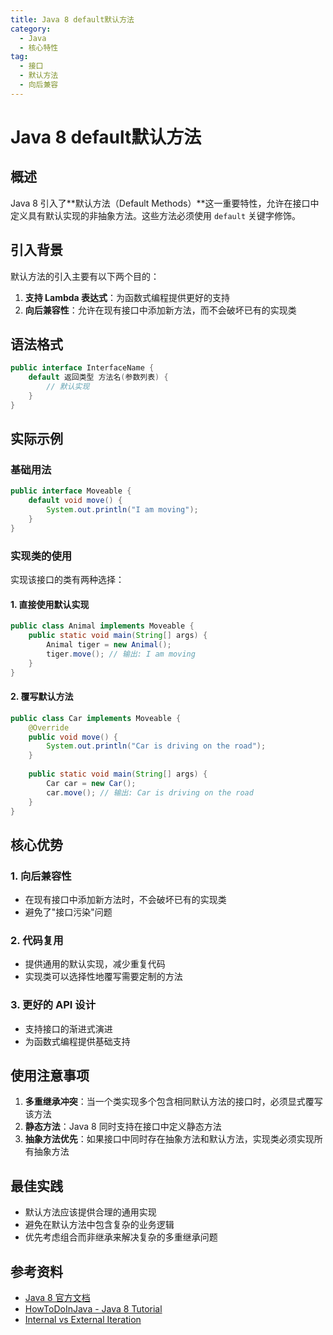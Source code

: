 ```yaml
---
title: Java 8 default默认方法
category:
  - Java
  - 核心特性
tag:
  - 接口
  - 默认方法
  - 向后兼容
---
```


# Java 8 default默认方法

## 概述

Java 8 引入了**默认方法（Default Methods）**这一重要特性，允许在接口中定义具有默认实现的非抽象方法。这些方法必须使用 `default` 关键字修饰。

## 引入背景

默认方法的引入主要有以下两个目的：

1. **支持 Lambda 表达式**：为函数式编程提供更好的支持
2. **向后兼容性**：允许在现有接口中添加新方法，而不会破坏已有的实现类

## 语法格式

```java
public interface InterfaceName {
    default 返回类型 方法名(参数列表) {
        // 默认实现
    }
}
```

## 实际示例

### 基础用法

```java
public interface Moveable {
    default void move() {
        System.out.println("I am moving");
    }
}
```

### 实现类的使用

实现该接口的类有两种选择：

#### 1. 直接使用默认实现

```java
public class Animal implements Moveable {
    public static void main(String[] args) {
        Animal tiger = new Animal();
        tiger.move(); // 输出: I am moving
    }
}
```

#### 2. 覆写默认方法

```java
public class Car implements Moveable {
    @Override
    public void move() {
        System.out.println("Car is driving on the road");
    }
    
    public static void main(String[] args) {
        Car car = new Car();
        car.move(); // 输出: Car is driving on the road
    }
}
```

## 核心优势

### 1. 向后兼容性
- 在现有接口中添加新方法时，不会破坏已有的实现类
- 避免了"接口污染"问题

### 2. 代码复用
- 提供通用的默认实现，减少重复代码
- 实现类可以选择性地覆写需要定制的方法

### 3. 更好的 API 设计
- 支持接口的渐进式演进
- 为函数式编程提供基础支持

## 使用注意事项

1. **多重继承冲突**：当一个类实现多个包含相同默认方法的接口时，必须显式覆写该方法
2. **静态方法**：Java 8 同时支持在接口中定义静态方法
3. **抽象方法优先**：如果接口中同时存在抽象方法和默认方法，实现类必须实现所有抽象方法

## 最佳实践

- 默认方法应该提供合理的通用实现
- 避免在默认方法中包含复杂的业务逻辑
- 优先考虑组合而非继承来解决复杂的多重继承问题

## 参考资料

- [Java 8 官方文档](https://docs.oracle.com/javase/8/docs/api/)
- [HowToDoInJava - Java 8 Tutorial](https://howtodoinjava.com/java-8-tutorial/)
- [Internal vs External Iteration](https://howtodoinjava.com/java-8/java-8-tutorial-internal-vs-external-iteration/)


